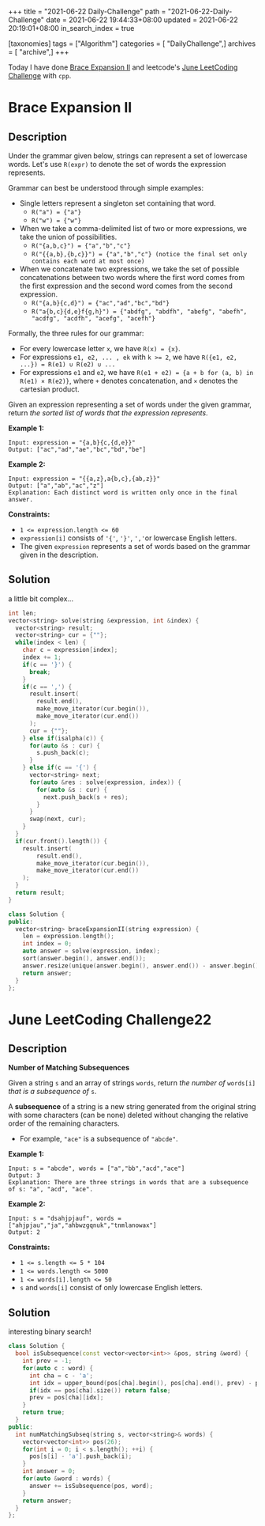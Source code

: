 +++
title = "2021-06-22 Daily-Challenge"
path = "2021-06-22-Daily-Challenge"
date = 2021-06-22 19:44:33+08:00
updated = 2021-06-22 20:19:01+08:00
in_search_index = true

[taxonomies]
tags = ["Algorithm"]
categories = [ "DailyChallenge",]
archives = [ "archive",]
+++

Today I have done [Brace Expansion II](https://leetcode.com/problems/brace-expansion-ii/description/) and leetcode's [June LeetCoding Challenge](https://leetcode.com/explore/challenge/card/june-leetcoding-challenge-2021/606/week-4-june-22nd-june-28th/3788/) with `cpp`.

<!-- more -->

# Brace Expansion II

## Description

Under the grammar given below, strings can represent a set of lowercase words. Let's use `R(expr)` to denote the set of words the expression represents.

Grammar can best be understood through simple examples:

- Single letters represent a singleton set containing that word.
  - `R("a") = {"a"}`
  - `R("w") = {"w"}`
- When we take a comma-delimited list of two or more expressions, we take the union of possibilities.
  - `R("{a,b,c}") = {"a","b","c"}`
  - `R("{{a,b},{b,c}}") = {"a","b","c"} (notice the final set only contains each word at most once)`
- When we concatenate two expressions, we take the set of possible concatenations between two words where the first word comes from the first expression and the second word comes from the second expression.
  - `R("{a,b}{c,d}") = {"ac","ad","bc","bd"}`
  - `R("a{b,c}{d,e}f{g,h}") = {"abdfg", "abdfh", "abefg", "abefh", "acdfg", "acdfh", "acefg", "acefh"}`

Formally, the three rules for our grammar:

- For every lowercase letter `x`, we have `R(x) = {x}`.
- For expressions `e1, e2, ... , ek` with `k >= 2`, we have `R({e1, e2, ...}) = R(e1) ∪ R(e2) ∪ ...`
- For expressions `e1` and `e2`, we have `R(e1 + e2) = {a + b for (a, b) in R(e1) × R(e2)}`, where `+` denotes concatenation, and `×` denotes the cartesian product.

Given an expression representing a set of words under the given grammar, return *the sorted list of words that the expression represents*.

 

**Example 1:**

```
Input: expression = "{a,b}{c,{d,e}}"
Output: ["ac","ad","ae","bc","bd","be"]
```

**Example 2:**

```
Input: expression = "{{a,z},a{b,c},{ab,z}}"
Output: ["a","ab","ac","z"]
Explanation: Each distinct word is written only once in the final answer.
```

 

**Constraints:**

- `1 <= expression.length <= 60`
- `expression[i]` consists of `'{'`, `'}'`, `','`or lowercase English letters.
- The given `expression` represents a set of words based on the grammar given in the description.

## Solution

a little bit complex...

``` cpp
int len;
vector<string> solve(string &expression, int &index) {
  vector<string> result;
  vector<string> cur = {""};
  while(index < len) {
    char c = expression[index];
    index += 1;
    if(c == '}') {
      break;
    }
    if(c == ',') {
      result.insert(
        result.end(), 
        make_move_iterator(cur.begin()),
        make_move_iterator(cur.end())
      );
      cur = {""};
    } else if(isalpha(c)) {
      for(auto &s : cur) {
        s.push_back(c);
      }
    } else if(c == '{') {
      vector<string> next;
      for(auto &res : solve(expression, index)) {
        for(auto &s : cur) {
          next.push_back(s + res);
        }
      }
      swap(next, cur);
    }
  }
  if(cur.front().length()) {
    result.insert(
        result.end(), 
        make_move_iterator(cur.begin()),
        make_move_iterator(cur.end())
    );
  }
  return result;
}

class Solution {
public:
  vector<string> braceExpansionII(string expression) {
    len = expression.length();
    int index = 0;
    auto answer = solve(expression, index);
    sort(answer.begin(), answer.end());
    answer.resize(unique(answer.begin(), answer.end()) - answer.begin());
    return answer;
  }
};
```

# June LeetCoding Challenge22

## Description

**Number of Matching Subsequences**

Given a string `s` and an array of strings `words`, return *the number of* `words[i]` *that is a subsequence of* `s`.

A **subsequence** of a string is a new string generated from the original string with some characters (can be none) deleted without changing the relative order of the remaining characters.

- For example, `"ace"` is a subsequence of `"abcde"`.

 

**Example 1:**

```
Input: s = "abcde", words = ["a","bb","acd","ace"]
Output: 3
Explanation: There are three strings in words that are a subsequence of s: "a", "acd", "ace".
```

**Example 2:**

```
Input: s = "dsahjpjauf", words = ["ahjpjau","ja","ahbwzgqnuk","tnmlanowax"]
Output: 2
```

 

**Constraints:**

- `1 <= s.length <= 5 * 104`
- `1 <= words.length <= 5000`
- `1 <= words[i].length <= 50`
- `s` and `words[i]` consist of only lowercase English letters.

## Solution

interesting binary search!

``` cpp
class Solution {
  bool isSubsequence(const vector<vector<int>> &pos, string &word) {
    int prev = -1;
    for(auto c : word) {
      int cha = c - 'a';
      int idx = upper_bound(pos[cha].begin(), pos[cha].end(), prev) - pos[cha].begin();
      if(idx == pos[cha].size()) return false;
      prev = pos[cha][idx];
    }
    return true;
  }
public:
  int numMatchingSubseq(string s, vector<string>& words) {
    vector<vector<int>> pos(26);
    for(int i = 0; i < s.length(); ++i) {
      pos[s[i] - 'a'].push_back(i);
    }
    int answer = 0;
    for(auto &word : words) {
      answer += isSubsequence(pos, word);
    }
    return answer;
  }
};
```
